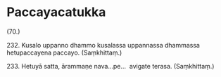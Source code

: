 

# Paccayacatukka





(70.)

232\. Kusalo uppanno dhammo kusalassa uppannassa dhammassa hetupaccayena paccayo. (Saṃkhittaṃ.)

233\. Hetuyā satta, ārammaṇe nava…pe…  avigate terasa. (Saṃkhittaṃ.)




